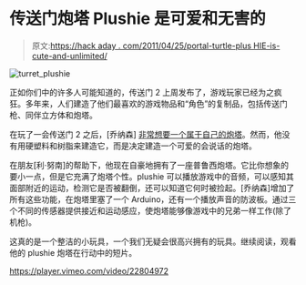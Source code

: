 # 传送门炮塔 Plushie 是可爱和无害的

> 原文:[https://hack aday . com/2011/04/25/portal-turtle-plus HIE-is-cute-and-unlimited/](https://hackaday.com/2011/04/25/portal-turret-plushie-is-cute-and-harmless/)

![turret_plushie](../Images/0f3422778b1414529e15c56eaf6f2251.png "turret_plushie")

正如你们中的许多人可能知道的，传送门 2 上周发布了，游戏玩家已经为之疯狂。多年来，人们建造了他们最喜欢的游戏物品和“角色”的复制品，包括传送门枪、同伴立方体和炮塔。

在玩了一会传送门 2 之后，[乔纳森] [非常想要一个属于自己的炮塔](http://upnotnorth.net/projects/portal-turret-plushie/)。然而，他没有用硬塑料和树脂来建造它，而是决定建造一个可爱的会说话的炮塔。

在朋友[利·努南]的帮助下，他现在自豪地拥有了一座普鲁西炮塔。它比你想象的要小一点，但是它充满了炮塔个性。plushie 可以播放游戏中的音频，可以感知其面部附近的运动，检测它是否被翻倒，还可以知道它何时被捡起。[乔纳森]增加了所有这些功能，在炮塔里塞了一个 Arduino，还有一个播放声音的防波板。通过三个不同的传感器提供接近和运动感应，使炮塔能够像游戏中的兄弟一样工作(除了机枪)。

这真的是一个整洁的小玩具，一个我们无疑会很高兴拥有的玩具。继续阅读，观看他的 plushie 炮塔在行动中的短片。

<https://player.vimeo.com/video/22804972>

</div> </body> </html>
